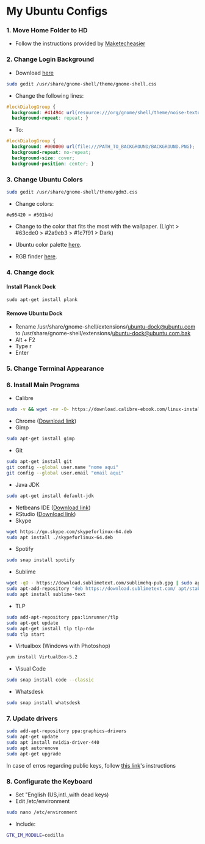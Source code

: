 # My Ubuntu Configs

### 1. Move Home Folder to HD
- Follow the instructions provided by [Maketecheasier](https://www.maketecheasier.com/move-home-folder-ubuntu/)

### 2. Change Login Background
- Download [here](http://getwallpapers.com/collection/mac-os-yosemite-wallpapers)

```bash
sudo gedit /usr/share/gnome-shell/theme/gnome-shell.css
```

- Change the following lines:
```css
#lockDialogGroup {
  background: #41494c url(resource:///org/gnome/shell/theme/noise-texture.png);
  background-repeat: repeat; }
```

- To:
```css
#lockDialogGroup {
  background: #000000 url(file:///PATH_TO_BACKGROUND/BACKGROUND.PNG);
  background-repeat: no-repeat;
  background-size: cover;
  background-position: center; }
```

### 3. Change Ubuntu Colors
```bash
sudo gedit /usr/share/gnome-shell/theme/gdm3.css
```

- Change colors: 
```
#e95420 > #501b4d
```

- Change to the color that fits the most with the wallpaper. (Light > #63cde0 > #2a9eb3 > #1c7f91 > Dark)

- Ubuntu color palette [here](https://design.ubuntu.com/brand/colour-palette/).

- RGB finder [here](https://www.w3schools.com/colors/colors_rgb.asp).


### 4. Change dock
#### Install Planck Dock
```
sudo apt-get install plank
```
#### Remove Ubuntu Dock
- Rename /usr/share/gnome-shell/extensions/ubuntu-dock@ubuntu.com to /usr/share/gnome-shell/extensions/ubuntu-dock@ubuntu.com.bak
- Alt + F2
- Type r
- Enter

### 5. Change Terminal Appearance

### 6. Install Main Programs
- Calibre
```bash
sudo -v && wget -nv -O- https://download.calibre-ebook.com/linux-installer.sh | sudo sh /dev/stdin
```
- Chrome ([Download link](https://www.google.com/intl/en-US/chrome/))
- Gimp
```bash
sudo apt-get install gimp
```
- Git
```bash
sudo apt-get install git
git config --global user.name "nome aqui"
git config --global user.email "email aqui"
```
- Java JDK
```bash
sudo apt-get install default-jdk
```
- Netbeans IDE ([Download link](https://netbeans.apache.org/download/))
- RStudio ([Download link](https://www.rstudio.com/products/rstudio/download/))
- Skype
```bash
wget https://go.skype.com/skypeforlinux-64.deb
sudo apt install ./skypeforlinux-64.deb
```
- Spotify
```bash
sudo snap install spotify
```
- Sublime
```bash
wget -qO - https://download.sublimetext.com/sublimehq-pub.gpg | sudo apt-key add -
sudo apt-add-repository "deb https://download.sublimetext.com/ apt/stable/"
sudo apt install sublime-text
```
- TLP
```bash
sudo add-apt-repository ppa:linrunner/tlp
sudo apt-get update
sudo apt-get install tlp tlp-rdw
sudo tlp start
```
- Virtualbox (Windows with Photoshop)
```bash
yum install VirtualBox-5.2
```
- Visual Code
```bash
sudo snap install code --classic
```
- Whatsdesk
```bash
sudo snap install whatsdesk
```
### 7. Update drivers
```bash
sudo add-apt-repository ppa:graphics-drivers
sudo apt-get update
sudo apt install nvidia-driver-440
sudo apt autoremove
sudo apt-get upgrade
```

In case of erros regarding public keys, follow [this link](https://chrisjean.com/fix-apt-get-update-the-following-signatures-couldnt-be-verified-because-the-public-key-is-not-available/)'s instructions

### 8. Configurate the Keyboard
- Set "English (US,intl.,with dead keys)
- Edit /etc/environment
```bash
sudo nano /etc/environment
```
- Include: 
```bash
GTK_IM_MODULE=cedilla
```
